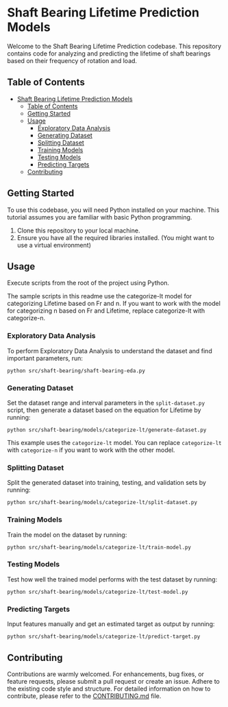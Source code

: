 # Shaft Bearing Lifetime Prediction Models

Welcome to the Shaft Bearing Lifetime Prediction codebase. This repository contains code for analyzing and predicting the lifetime of shaft bearings based on their frequency of rotation and load.

## Table of Contents
- [Shaft Bearing Lifetime Prediction Models](#shaft-bearing-lifetime-prediction-models)
  - [Table of Contents](#table-of-contents)
  - [Getting Started](#getting-started)
  - [Usage](#usage)
    - [Exploratory Data Analysis](#exploratory-data-analysis)
    - [Generating Dataset](#generating-dataset)
    - [Splitting Dataset](#splitting-dataset)
    - [Training Models](#training-models)
    - [Testing Models](#testing-models)
    - [Predicting Targets](#predicting-targets)
  - [Contributing](#contributing)

## Getting Started

To use this codebase, you will need Python installed on your machine. This tutorial assumes you are familiar with basic Python programming.

1. Clone this repository to your local machine.
2. Ensure you have all the required libraries installed. (You might want to use a virtual environment)

## Usage

Execute scripts from the root of the project using Python.

The sample scripts in this readme use the categorize-lt model for categorizing Lifetime based on Fr and n. If you want to work with the model for categorizing n based on Fr and Lifetime, replace categorize-lt with categorize-n.

### Exploratory Data Analysis

To perform Exploratory Data Analysis to understand the dataset and find important parameters, run:

```shell
python src/shaft-bearing/shaft-bearing-eda.py
```

### Generating Dataset

Set the dataset range and interval parameters in the `split-dataset.py` script, then generate a dataset based on the equation for Lifetime by running:

```shell
python src/shaft-bearing/models/categorize-lt/generate-dataset.py
```

This example uses the `categorize-lt` model. You can replace `categorize-lt` with `categorize-n` if you want to work with the other model.

### Splitting Dataset

Split the generated dataset into training, testing, and validation sets by running:

```shell
python src/shaft-bearing/models/categorize-lt/split-dataset.py
```

### Training Models

Train the model on the dataset by running:

```shell
python src/shaft-bearing/models/categorize-lt/train-model.py
```

### Testing Models

Test how well the trained model performs with the test dataset by running:

```shell
python src/shaft-bearing/models/categorize-lt/test-model.py
```

### Predicting Targets

Input features manually and get an estimated target as output by running:

```shell
python src/shaft-bearing/models/categorize-lt/predict-target.py
```

## Contributing

Contributions are warmly welcomed. For enhancements, bug fixes, or feature requests, please submit a pull request or create an issue. Adhere to the existing code style and structure. For detailed information on how to contribute, please refer to the [CONTRIBUTING.md](CONTRIBUTING.md) file.
